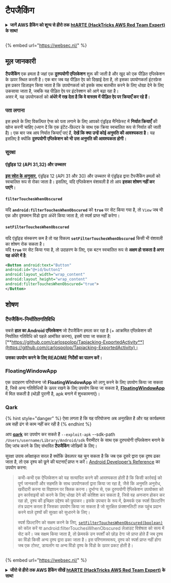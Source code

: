 # टैपजैकिंग

<details>

<summary><strong>जानें AWS हैकिंग को शून्य से हीरो तक</strong> <a href="https://training.hacktricks.xyz/courses/arte"><strong>htARTE (HackTricks AWS Red Team Expert)</strong></a><strong> के साथ!</strong></summary>

HackTricks का समर्थन करने के अन्य तरीके:

* यदि आप चाहते हैं कि आपकी **कंपनी HackTricks में विज्ञापित हो** या **HackTricks को PDF में डाउनलोड करें** तो [**सब्सक्रिप्शन प्लान्स देखें**](https://github.com/sponsors/carlospolop)!
* [**आधिकारिक PEASS और HackTricks स्वैग**](https://peass.creator-spring.com) प्राप्त करें
* हमारे विशेष [**NFTs**](https://opensea.io/collection/the-peass-family) कलेक्शन, [**The PEASS Family**](https://opensea.io/collection/the-peass-family) खोजें
* **शामिल हों** 💬 [**डिस्कॉर्ड समूह**](https://discord.gg/hRep4RUj7f) या [**टेलीग्राम समूह**](https://t.me/peass) या हमें **ट्विटर** 🐦 [**@carlospolopm**](https://twitter.com/hacktricks_live)** पर फॉलो** करें।
* **अपने हैकिंग ट्रिक्स साझा करें, HackTricks** और [**HackTricks Cloud**](https://github.com/carlospolop/hacktricks-cloud) github repos में PRs सबमिट करके।

</details>

<figure><img src="https://pentest.eu/RENDER_WebSec_10fps_21sec_9MB_29042024.gif" alt=""><figcaption></figcaption></figure>

{% embed url="https://websec.nl/" %}

## **मूल जानकारी**

**टैपजैकिंग** एक हमला है जहां एक **दुरुपयोगी एप्लिकेशन** शुरू की जाती है और खुद को एक पीड़ित एप्लिकेशन के ऊपर स्थित करती है। एक बार जब यह पीड़ित ऐप को दिखाई देता है, तो इसका उपयोगकर्ता इंटरफ़ेस इस प्रकार डिज़ाइन किया जाता है कि उपयोगकर्ता को इसके साथ बातचीत करने के लिए धोखा देने के लिए उकसाया जाता है, जबकि यह पीड़ित ऐप पर इंटरेक्शन को आगे बढ़ा रहा है।\
असर में, यह उपयोगकर्ता को **अंधेरे में रख देता है कि वे वास्तव में पीड़ित ऐप पर क्रियाएँ कर रहे हैं**।

### पता लगाना

इस हमले के लिए विकल्पित ऐप्स को पता लगाने के लिए आपको एंड्रॉइड मैनिफ़ेस्ट में **निर्यात क्रियाएँ** की खोज करनी चाहिए (ध्यान दें कि एक इंटेंट-फ़िल्टर के साथ एक क्रिया स्वचालित रूप से निर्यात की जाती है)। एक बार जब आप निर्यात क्रियाएँ पाएं हैं, **देखें कि क्या उन्हें कोई अनुमति की आवश्यकता है**। यह इसलिए है क्योंकि **दुरुपयोगी एप्लिकेशन को भी उस अनुमति की आवश्यकता होगी**।

### सुरक्षा

#### एंड्रॉइड 12 (API 31,32) और उच्चतर

[**इस स्रोत के अनुसार**](https://www.geeksforgeeks.org/tapjacking-in-android/)**,** एंड्रॉइड 12 (API 31 और 30) और उच्चतर से एंड्रॉइड द्वारा टैपजैकिंग हमलों को स्वचालित रूप से रोका जाता है। इसलिए, यदि एप्लिकेशन वंशावली है तो आप **इसका शोषण नहीं कर पाएंगे**।

#### `filterTouchesWhenObscured`

यदि **`android:filterTouchesWhenObscured`** को **`true`** पर सेट किया गया है, तो `View` जब भी एक और दृश्यमान विंडो द्वारा अंधेरे किया जाता है, तो स्पर्श प्राप्त नहीं करेगा।

#### **`setFilterTouchesWhenObscured`**

यदि एंड्रॉइड संस्करण कम है तो यह विकल्प **`setFilterTouchesWhenObscured`** किसी भी वंशावली का शोषण रोक सकता है।\
यदि **`true`** पर सेट किया गया है, तो उदाहरण के लिए, एक बटन स्वचालित रूप से **अक्षम हो सकता है अगर यह अंधेरे में है**:
```xml
<Button android:text="Button"
android:id="@+id/button1"
android:layout_width="wrap_content"
android:layout_height="wrap_content"
android:filterTouchesWhenObscured="true">
</Button>
```
## शोषण

### टैपजैकिंग-निर्यातितगतिविधि

सबसे **हाल का Android एप्लिकेशन** जो टैपजैकिंग हमला कर रहा है (+ आक्रमित एप्लिकेशन की निर्यातित गतिविधि को पहले आमंत्रित करना), इसमें पाया जा सकता है: [**https://github.com/carlospolop/Tapjacking-ExportedActivity**](https://github.com/carlospolop/Tapjacking-ExportedActivity)।

**उसका उपयोग करने के लिए README निर्देशों का पालन करें**।

### FloatingWindowApp

एक उदाहरण परियोजना जो **FloatingWindowApp** को लागू करने के लिए उपयोग किया जा सकता है, जिसे अन्य गतिविधियों के ऊपर रखने के लिए उपयोग किया जा सकता है, [**FloatingWindowApp**](https://github.com/aminography/FloatingWindowApp) में मिल सकती है (थोड़ी पुरानी है, apk बनाने में शुभकामनाएं)।

### Qark

{% hint style="danger" %}
ऐसा लगता है कि यह परियोजना अब अनुरक्षित है और यह कार्यक्षमता अब सही ढंग से काम नहीं कर रही है
{% endhint %}

आप [**qark**](https://github.com/linkedin/qark) का उपयोग कर सकते हैं `--exploit-apk` --sdk-path `/Users/username/Library/Android/sdk` पैरामीटर के साथ एक दुरुपयोगी एप्लिकेशन बनाने के लिए जांच करने के लिए संभावित **टैपजैकिंग** जोखिमों के लिए।

सुरक्षा उपाय अपेक्षाकृत सरल है क्योंकि डेवलपर यह चुन सकता है कि जब एक दूसरे द्वारा एक दृश्य ढका जाता है, तो एक दृश्य को छूने की घटनाएँ प्राप्त न करें। [Android Developer’s Reference](https://developer.android.com/reference/android/view/View#security) का उपयोग करना:

> कभी-कभी एक ऐप्लिकेशन को यह सत्यापित करने की आवश्यकता होती है कि किसी कार्रवाई को पूर्ण जानकारी और सहमति के साथ उपयोगकर्ता द्वारा किया जा रहा है, जैसे कि अनुमति अनुरोध, खरीदारी करना या विज्ञापन पर क्लिक करना। दुर्भाग्य से, एक दुरुपयोगी ऐप्लिकेशन उपयोक्ता को इन कार्रवाइयों को करने के लिए धोखा देने की कोशिश कर सकता है, जिसे वह अनजान होकर कर रहा हो, दृश्य की इच्छित उद्देश्य को छुपाकर। इसके उपचार के रूप में, फ्रेमवर्क एक स्पर्श फ़िल्टरिंग तंत्र प्रदान करता है जिसका उपयोग किया जा सकता है जो सुरक्षित फ़ंक्शनलिटी तक पहुंच प्रदान करने वाले दृश्यों की सुरक्षा को सुधारने के लिए।
>
> स्पर्श फ़िल्टरिंग को सक्षम करने के लिए, [`setFilterTouchesWhenObscured(boolean)`](https://developer.android.com/reference/android/view/View#setFilterTouchesWhenObscured%28boolean%29) को कॉल करें या android:filterTouchesWhenObscured लेआउट विशेषता को सत्य में सेट करें। जब सक्षम किया जाता है, तो फ्रेमवर्क उन स्पर्शों को छोड़ देगा जो प्राप्त होते हैं जब दृश्य का विंडो किसी अन्य दृश्य द्वारा ढका जाता है। इस परिणामस्वरूप, दृश्य को स्पर्श प्राप्त नहीं होगा जब एक टोस्ट, डायलॉग या अन्य विंडो दृश्य के विंडो के ऊपर प्रकट होती है।

<figure><img src="https://pentest.eu/RENDER_WebSec_10fps_21sec_9MB_29042024.gif" alt=""><figcaption></figcaption></figure>

{% embed url="https://websec.nl/" %}

<details>

<summary><strong>जीरो से हीरो तक AWS हैकिंग सीखें</strong> <a href="https://training.hacktricks.xyz/courses/arte"><strong>htARTE (HackTricks AWS Red Team Expert)</strong></a><strong> के साथ!</strong></summary>

HackTricks का समर्थन करने के अन्य तरीके:

* यदि आप अपनी कंपनी का विज्ञापन देखना चाहते हैं HackTricks में या HackTricks को PDF में डाउनलोड करना चाहते हैं तो [**सब्सक्रिप्शन प्लान्स**](https://github.com/sponsors/carlospolop) देखें!
* [**आधिकारिक PEASS & HackTricks स्वैग**](https://peass.creator-spring.com) प्राप्त करें
* हमारे विशेष [**NFTs**](https://opensea.io/collection/the-peass-family) कलेक्शन [**The PEASS Family**](https://opensea.io/collection/the-peass-family) खोजें
* **शामिल हों** 💬 [**डिस्कॉर्ड समूह**](https://discord.gg/hRep4RUj7f) या [**टेलीग्राम समूह**](https://t.me/peass) या हमें **ट्विटर** 🐦 [**@carlospolopm**](https://twitter.com/hacktricks_live) पर **फॉलो** करें।
* **अपने हैकिंग ट्रिक्स साझा करें** [**HackTricks**](https://github.com/carlospolop/hacktricks) और [**HackTricks Cloud**](https://github.com/carlospolop/hacktricks-cloud) github repos में PR जमा करके।

</details>
